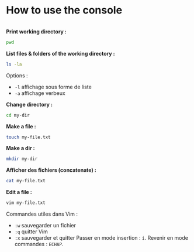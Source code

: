 How to use the console
======================

```bash

```

**Print working directory :**
```bash
pwd
```

**List files & folders of the working directory :**
```bash
ls -la
```
Options :
- `-l` affichage sous forme de liste
- `-a` affichage verbeux

**Change directory :**
```bash
cd my-dir
```

**Make a file :**
```bash
touch my-file.txt
```

**Make a dir :**
```bash
mkdir my-dir
```

**Afficher des fichiers (concatenate) :**
```bash
cat my-file.txt
```

**Edit a file :**
```bash
vim my-file.txt
```

Commandes utiles dans Vim :
- `:w` sauvegarder un fichier
- `:q` quitter Vim
- `:x` sauvegarder et quitter
Passer en mode insertion : `i`.
Revenir en mode commandes : `ECHAP`.
